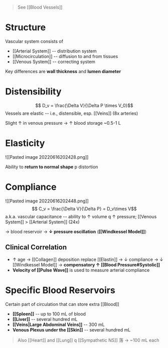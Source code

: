 > See [[Blood Vessels]]

# Structure

Vascular system consists of
- [[Arterial System]] -- distribution system
- [[Microcirculation]] -- diffusion to and from tissues
- [[Venous System]] -- correcting system

Key differences are **wall thickness** and **lumen diameter** 

# Distensibility

$$ D_v = \frac{\Delta V}{\Delta P \times V_0}$$
Vessels are elastic -- i.e., distensible, esp. [[Veins]] (8x arteries)

Slight ↑ in venous pressure → ↑ blood storage ~0.5-1 L

# Elasticity

![[Pasted image 20220616202428.png]]

Ability to **return to normal shape** p distortion

# Compliance

![[Pasted image 20220616202448.png]]
$$ C_v = \frac{\Delta V}{\Delta P} = D_v\times V$$
a.k.a. vascular capacitance -- ability to ↑ volume q ↑ pressure; [[Venous System]] > [[Arterial System]] (24x)

→ blood reservoir → **↓ pressure oscillation** (**[[Windkessel Model]]**)

## Clinical Correlation
- ↑ age → [[Collagen]] deposition replace [[Elastin]] → ↓ compliance → ↓ [[Windkessel Model]] → **compensatory ↑ [[Blood Pressure#Systolic]]** 
- **Velocity of [[Pulse Wave]]** is used to measure arterial compliance

# Specific Blood Reservoirs
Certain part of circulation that can store extra [[Blood]]
- **[[Spleen]]** -- up to 100 mL of blood
- **[[Liver]]** -- several hundred mL
- **[[Veins|Large Abdominal Veins]]** -- 300 mL
- **Venous Plexus under the [[Skin]]** -- several hundred mL

> Also [[Heart]] and [[Lung]] q [[Sympathetic NS]] 落 → ~100 mL each 